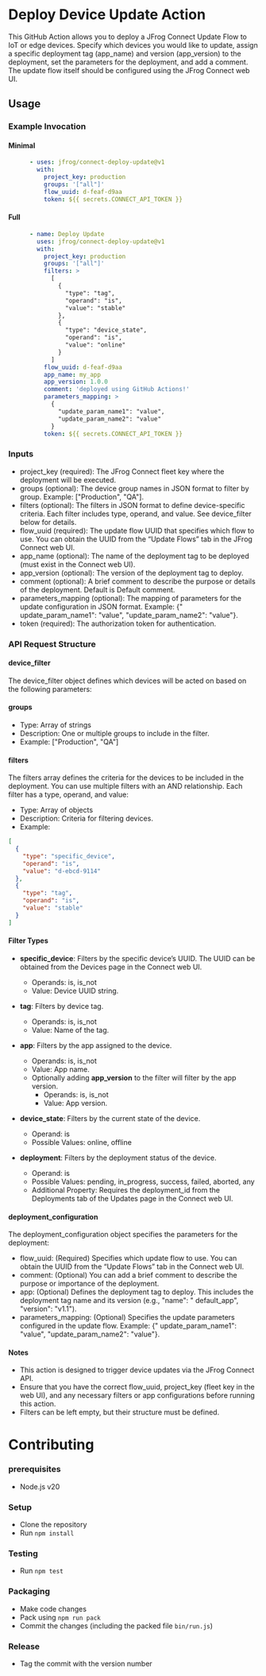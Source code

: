 # Deploy Device Update Action

This GitHub Action allows you to deploy a JFrog Connect Update Flow to IoT or edge devices. Specify which devices you would like to update, assign a specific deployment tag (app_name) and version (app_version) to the deployment, set the parameters for the deployment, and add a comment. The update flow itself should be configured using the JFrog Connect web UI.

## Usage

### Example Invocation

#### Minimal

```yaml
      - uses: jfrog/connect-deploy-update@v1
        with:
          project_key: production
          groups: '["all"]'
          flow_uuid: d-feaf-d9aa
          token: ${{ secrets.CONNECT_API_TOKEN }}
```

#### Full

```yaml
      - name: Deploy Update
        uses: jfrog/connect-deploy-update@v1
        with:
          project_key: production
          groups: '["all"]'
          filters: >
            [
              {
                "type": "tag",
                "operand": "is",
                "value": "stable"
              },
              {
                "type": "device_state",
                "operand": "is",
                "value": "online"
              }
            ]
          flow_uuid: d-feaf-d9aa
          app_name: my_app
          app_version: 1.0.0
          comment: 'deployed using GitHub Actions!'
          parameters_mapping: >
            {
              "update_param_name1": "value",
              "update_param_name2": "value"
            }
          token: ${{ secrets.CONNECT_API_TOKEN }}
```

### Inputs

* project_key (required): The JFrog Connect fleet key where the deployment will be executed.
* groups (optional): The device group names in JSON format to filter by group. Example: ["Production", "QA"].
* filters (optional): The filters in JSON format to define device-specific criteria. Each filter includes type, operand,
  and value. See device_filter below for details.
* flow_uuid (required): The update flow UUID that specifies which flow to use. You can obtain the UUID from the “Update
  Flows” tab in the JFrog Connect web UI.
* app_name (optional): The name of the deployment tag to be deployed (must exist in the Connect web UI).
* app_version (optional): The version of the deployment tag to deploy.
* comment (optional): A brief comment to describe the purpose or details of the deployment. Default is Default comment.
* parameters_mapping (optional): The mapping of parameters for the update configuration in JSON format. Example: {"
  update_param_name1": "value", "update_param_name2": "value"}.
* token (required): The authorization token for authentication.

### API Request Structure

#### device_filter

The device_filter object defines which devices will be acted on based on the following parameters:

#### groups

* Type: Array of strings
* Description: One or multiple groups to include in the filter.
* Example: ["Production", "QA"]

#### filters

The filters array defines the criteria for the devices to be included in the deployment. You can use multiple filters
with an AND relationship. Each filter has a type, operand, and value:

* Type: Array of objects
* Description: Criteria for filtering devices.
* Example:

```json
[
  {
    "type": "specific_device",
    "operand": "is",
    "value": "d-ebcd-9114"
  },
  {
    "type": "tag",
    "operand": "is",
    "value": "stable"
  }
]
```

#### Filter Types

* **specific_device**: Filters by the specific device’s UUID. The UUID can be obtained from the Devices page in the
  Connect web UI.
  * Operands: is, is_not
  * Value: Device UUID string.

* **tag**: Filters by device tag.
  * Operands: is, is_not
  * Value: Name of the tag.


* **app**: Filters by the app assigned to the device.
  * Operands: is, is_not
  * Value: App name.
  * Optionally adding **app_version** to the filter will filter by the app version.
    * Operands: is, is_not
    * Value: App version.


* **device_state**: Filters by the current state of the device.
  * Operand: is
  * Possible Values: online, offline


* **deployment**: Filters by the deployment status of the device.
  * Operand: is
  * Possible Values: pending, in_progress, success, failed, aborted, any
  * Additional Property: Requires the deployment_id from the Deployments tab of the Updates page in the Connect web UI.

#### deployment_configuration

The deployment_configuration object specifies the parameters for the deployment:

* flow_uuid: (Required) Specifies which update flow to use. You can obtain the UUID from the “Update Flows” tab in the
  Connect web UI.
* comment: (Optional) You can add a brief comment to describe the purpose or importance of the deployment.
* app: (Optional) Defines the deployment tag to deploy. This includes the deployment tag name and its version (e.g., "name": "
  default_app", "version": "v1.1").
* parameters_mapping: (Optional) Specifies the update parameters configured in the update flow. Example: {"
  update_param_name1": "value", "update_param_name2": "value"}.

#### Notes

* This action is designed to trigger device updates via the JFrog Connect API.
* Ensure that you have the correct flow_uuid, project_key (fleet key in the web UI), and any necessary filters or app configurations before
  running this action.
* Filters can be left empty, but their structure must be defined.

# Contributing

### prerequisites

- Node.js v20

### Setup

- Clone the repository
- Run `npm install`

### Testing

- Run `npm test`

### Packaging

- Make code changes
- Pack using `npm run pack`
- Commit the changes (including the packed file `bin/run.js`)

### Release

- Tag the commit with the version number

